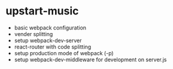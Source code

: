 # upstart-music

- basic webpack configuration
- vender splitting
- setup webpack-dev-server
- react-router with code splitting
- setup production mode of webpack (-p)
- setup webpack-dev-middleware for development on server.js